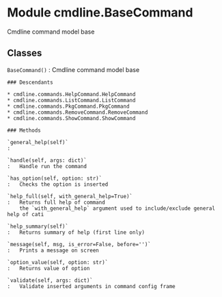 Module cmdline.BaseCommand
==========================
Cmdline command model base

Classes
-------

`BaseCommand()`
:   Cmdline command model base

    ### Descendants

    * cmdline.commands.HelpCommand.HelpCommand
    * cmdline.commands.ListCommand.ListCommand
    * cmdline.commands.PkgCommand.PkgCommand
    * cmdline.commands.RemoveCommand.RemoveCommand
    * cmdline.commands.ShowCommand.ShowCommand

    ### Methods

    `general_help(self)`
    :

    `handle(self, args: dict)`
    :   Handle run the command

    `has_option(self, option: str)`
    :   Checks the option is inserted

    `help_full(self, with_general_help=True)`
    :   Returns full help of command
        the `with_general_help` argument used to include/exclude general help of cati

    `help_summary(self)`
    :   Returns summary of help (first line only)

    `message(self, msg, is_error=False, before='')`
    :   Prints a message on screen

    `option_value(self, option: str)`
    :   Returns value of option

    `validate(self, args: dict)`
    :   Validate inserted arguments in command config frame